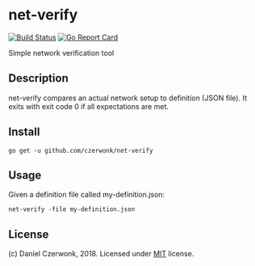# net-verify
[![Build Status](https://travis-ci.org/czerwonk/net-verify.svg?branch=master)](https://travis-ci.org/czerwonk/net-verify)
[![Go Report Card](https://goreportcard.com/badge/github.com/czerwonk/net-verify)](https://goreportcard.com/report/github.com/czerwonk/net-verify)

Simple network verification tool

## Description
net-verify compares an actual network setup to definition (JSON file). It exits with exit code 0 if all expectations are met. 

## Install
```
go get -u github.com/czerwonk/net-verify
```

## Usage
Given a definition file called my-definition.json:

```
net-verify -file my-definition.json
```

## License
(c) Daniel Czerwonk, 2018. Licensed under [MIT](LICENSE) license.
